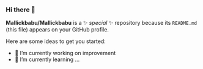 ### Hi there 👋

<!-- -->
**Mallickbabu/Mallickbabu** is a ✨ _special_ ✨ repository because its `README.md` (this file) appears on your GitHub profile.

Here are some ideas to get you started:

- 🔭 I’m currently working on improvement
- 🌱 I’m currently learning ...
